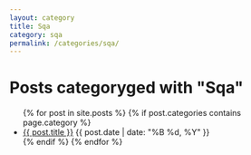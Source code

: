 ```yaml
---
layout: category
title: Sqa
category: sqa
permalink: /categories/sqa/
---
```

<h1>Posts categoryged with "Sqa"</h1>
<ul>
  {% for post in site.posts %}
    {% if post.categories contains page.category %}
      <li>
        <a href="{{ post.url | relative_url }}">{{ post.title }}</a>
        <span>{{ post.date | date: "%B %d, %Y" }}</span>
      </li>
    {% endif %}
  {% endfor %}
</ul>
